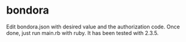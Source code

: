 # bondora

Edit bondora.json with desired value and the authorization code. Once done, just run main.rb with ruby. It has been tested with 2.3.5.
